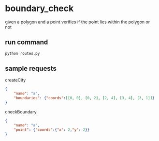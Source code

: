 # boundary_check
given a polygon and a point verifies if the point lies within the polygon or not

## run command
```py
python routes.py
```
## sample requests

createCity

```json
{
    "name": "a",
    "boundaries": {"coords":[[0, 0], [0, 2], [2, 4], [3, 4], [3, 1]]}
}
```

checkBoundary

```json
{
    "name": "a",
    "point": {"coords":{"x": 2,"y": 2}}
}
```
